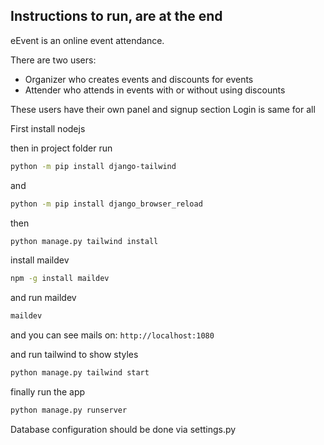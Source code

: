 ## Instructions to run, are at the end

eEvent is an online event attendance.

There are two users:
- Organizer who creates events and discounts for events
- Attender who attends in events with or without using discounts

These users have their own panel and signup section
Login is same for all



First install nodejs

then in project folder run

```bash
python -m pip install django-tailwind
```
and
```bash
python -m pip install django_browser_reload
```

then 

```bash
python manage.py tailwind install
```

install maildev
```bash
npm -g install maildev
```
and run maildev
```bash
maildev
```

and you can see mails on:
```http://localhost:1080```


and run tailwind to show styles

```bash
python manage.py tailwind start
```

finally run the app

```bash
python manage.py runserver
```

Database configuration should be done via settings.py
